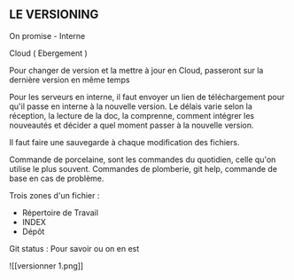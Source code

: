 
## LE VERSIONING

On promise  - Interne  

Cloud ( Ebergement ) 

Pour changer de version et la mettre à jour en Cloud, passeront sur la dernière version en même temps

Pour les serveurs en interne, il faut envoyer un lien de téléchargement pour qu'il passe en interne à la nouvelle version.
Le délais varie selon la réception, la lecture de la doc, la comprenne, comment intégrer les nouveautés et décider a quel moment passer à la nouvelle version.

Il faut faire une sauvegarde à chaque modification des fichiers.

Commande de porcelaine, sont les commandes du quotidien, celle qu'on utilise le plus souvent.
Commandes de plomberie, git help, commande de base en cas de problème. 

Trois zones d'un fichier :

 - Répertoire de Travail
 - INDEX
 - Dépôt

Git status : Pour savoir ou on en est





 
 
 
 ![[versionner 1.png]]
 